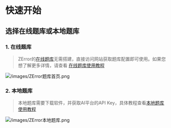 # 快速开始

## 选择在线题库或本地题库

### 1. 在线题库   
> ZError的[在线题库](https://tiku.zerror.cc)无需搭建，直接访问网站获取题库配置即可使用。如果您想了解更多详情，请查看 [在线题库使用教程](/docs/online/API.md)


<div class="pic">

<img src="/images/ZError题库首页.png" alt="/images/ZError题库首页.png" />

</div> 



### 2. 本地题库    
> 本地题库需要下载软件，并获取AI平台的API Key，具体教程查看[本地题库使用教程](/docs/local/howtouse.md)
<div class="pic">

<img src="/images/ZError本地题库.png" alt="/images/ZError本地题库.png" />

</div> 

